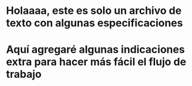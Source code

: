 # Holaaaa, este es solo un archivo de texto con algunas especificaciones
# Aquí agregaré algunas indicaciones extra para hacer más fácil el flujo de trabajo

